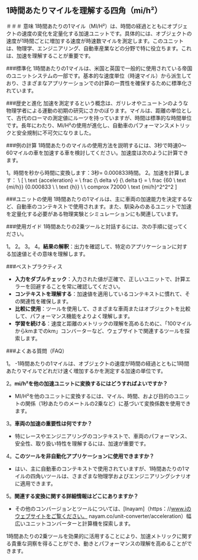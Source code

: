 ## 1時間あたりマイルを理解する四角（mi/h²）

＃＃＃ 意味
1時間あたりの1マイル（MI/H²）は、時間の経過とともにオブジェクトの速度の変化を定量化する加速ユニットです。具体的には、オブジェクトの速度が1時間ごとに増加する速度が時速数マイルを測定します。このユニットは、物理学、エンジニアリング、自動車産業などの分野で特に役立ちます。これは、加速を理解することが重要です。

###標準化
1時間あたりの1マイルは、米国と英国で一般的に使用されている帝国のユニットシステムの一部です。基本的な速度単位（時速マイル）から派生しており、さまざまなアプリケーションでの計算の一貫性を確保するために標準化されています。

###歴史と進化
加速を測定するという概念は、ガリレオやニュートンのような物理学者による運動の初期の研究にさかのぼります。マイルは、距離の単位として、古代のローマの測定値にルーツを持っていますが、時間は標準的な時間単位です。長年にわたり、Mi/H²の使用が進化し、自動車のパフォーマンスメトリックと安全規制に不可欠になりました。

###例の計算
1時間あたりのマイルの使用方法を説明するには、3秒で時速0〜60マイルの車を加速する車を検討してください。加速度は次のように計算できます。

1。時間を秒から時間に変換します：3秒= 0.000833時間。
2。加速を計算します：
\ [
\ text {acceleration} = \ frac {\ delta v} {\ delta t} = \ frac {60 \ text {mi/h}} {0.000833 \ \ text {h}} \ \ comprox 72000 \ text {mi/h}^2^2^2
\]

###ユニットの使用
1時間あたりの1マイルは、主に車両の加速能力を決定するなど、自動車のコンテキストで使用されます。また、馴染みのあるユニットで加速を定量化する必要がある物理実験とシミュレーションにも関連しています。

###使用ガイド
1時間あたりの2乗ツールと対話するには、次の手順に従ってください。

1。
2。
3。
4。**結果の解釈**：出力を確認して、特定のアプリケーションに対する加速値とその意味を理解します。

###ベストプラクティス
- **入力をダブルチェック**：入力された値が正確で、正しいユニットで、計算エラーを回避することを常に確認してください。
- **コンテキストを理解する**：加速値を適用しているコンテキストに慣れて、その関連性を確保します。
- **比較に使用**：ツールを使用して、さまざまな車両またはオブジェクトを比較して、パフォーマンス機能をよりよく理解します。
- **学習を続ける**：速度と距離のメトリックの理解を高めるために、「100マイルからkmまでのkm」コンバーターなど、ウェブサイトで関連するツールを探索します。

###よくある質問（FAQ）

1。
-1時間あたりの1マイルは、オブジェクトの速度が時間の経過とともに1時間あたりマイルでどれだけ速く増加するかを測定する加速の単位です。

2。**mi/h²を他の加速ユニットに変換するにはどうすればよいですか？**
-  MI/H²を他のユニットに変換するには、マイル、時間、および目的のユニットの関係（1秒あたりのメートルの2乗など）に基づいて変換係数を使用できます。

3。**車両の加速の重要性は何ですか？**
- 特にレースやエンジニアリングのコンテキストで、車両のパフォーマンス、安全性、取り扱い特性を理解するには、加速が重要です。

4。**このツールを非自動化アプリケーションに使用できますか？**
- はい、主に自動車のコンテキストで使用されていますが、1時間あたりの1マイルの四角いツールは、さまざまな物理学およびエンジニアリングシナリオに適用できます。

5。**関連する変換に関する詳細情報はどこにありますか？**
- その他のコンバージョンとツールについては、[Inayam]（https：//www.iのウェブサイトをご覧ください。 nayam.co/unit-converter/acceleration）幅広いユニットコンバーターと計算機を探索します。

1時間あたりの2乗ツールを効果的に活用することにより、加速メトリックに関する貴重な洞察を得ることができ、動きとパフォーマンスの理解を高めることができます。